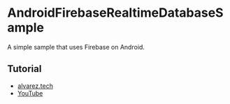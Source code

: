 # AndroidFirebaseRealtimeDatabaseSample

A simple sample that uses Firebase on Android.

## Tutorial

* [alvarez.tech](http://alvarez.tech/base-de-datos-tiempo-real-android/)
* [YouTube](https://www.youtube.com/watch?v=peQ9ATXwPwg)
